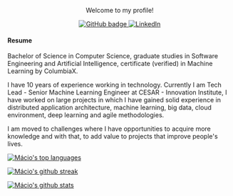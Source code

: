 <p align="center">Welcome to my profile!</p>

<p align="center">
  <a href="https://github.com/macio-matheus" target="_blank">
    <img src="https://img.shields.io/badge/-Github-000?style=for-the-badge&logo=Github&logoColor=white&link=https://github.com/macio-matheus" alt="GitHub badge" />
  </a>
  <a href="https://www.linkedin.com/in/macioarruda">
    <img src="https://img.shields.io/badge/-LinkedIn-blue?style=for-the-badge&logo=Linkedin&logoColor=white&link=https://www.linkedin.com/in/macioarruda/" alt="LinkedIn" />
  </a>
</p>

#### Resume

<p>Bachelor of Science in Computer Science, graduate studies in Software Engineering and Artificial Intelligence, certificate (verified) in Machine Learning by ColumbiaX.

I have 10 years of experience working in technology. Currently I am Tech Lead - Senior Machine Learning Engineer at CESAR - Innovation Institute, I have worked on large projects in which I have gained solid experience in distributed application architecture, machine learning, big data, cloud environment, deep learning and agile methodologies.

I am moved to challenges where I have opportunities to acquire more knowledge and with that, to add value to projects that improve people's lives. 
</p>


[![Mácio's top languages](https://github-readme-stats.vercel.app/api/top-langs/?username=macio-matheus&theme=blue-green)](https://github-readme-stats.vercel.app/api/top-langs/?username=macio-matheus&theme=blue-green)


[![Mácio's github streak](https://github-readme-streak-stats.herokuapp.com/?user=macio-matheus&theme=blue-green)](https://github-readme-streak-stats.herokuapp.com/?user=macio-matheus&theme=blue-green)

[![Mácio's github stats](https://github-readme-stats.vercel.app/api?username=macio-matheus&theme=blue-green)](https://github-readme-stats.vercel.app/api?username=macio-matheus&theme=blue-green)

